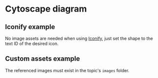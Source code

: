 # Cytoscape diagram

## Iconify example

No image assets are needed when using [Iconify](https://iconify.design/), just set the shape to the text ID of the desired icon.

<tabs>

<tab title='Result in browser' >
<diagram>
  <item id=client label=Client shape=ic:baseline-phone-android col=1 row=2>
    <line to=lb arrow=both label=http />
  </item>

  <item id=lb label='Load balancer' shape=carbon:network-2 col=2 row=2 />

  <items shape=mingcute:server-line label='App server' col=3>
    <item id=server1 row=1 />
    <item id=server2 row=2 />
    <item id=server3 row=3 />
    <line to=lb arrow=both label=http />
    <line to=db arrow=both label=http />
  </items>

  <item id=db label=Database shape=mdi:database-outline col=4 row=2 />
</diagram>
</tab>

<tab title='Markup in .md file' >
<code-block language='xml'>
<diagram>
  <item id=client label=Client shape=ic:baseline-phone-android col=1 row=2>
    <line to=lb arrow=both label=http />
  </item>

  <item id=lb label='Load balancer' shape=carbon:network-2 col=2 row=2 />

  <items shape=mingcute:server-line label='App server' col=3>
    <item id=server1 row=1 />
    <item id=server2 row=2 />
    <item id=server3 row=3 />
    <line to=lb arrow=both label=http />
    <line to=db arrow=both label=http />
  </items>

  <item id=db label=Database shape=mdi:database-outline col=4 row=2 />
</diagram>
</code-block>
</tab>

</tabs>

## Custom assets example

The referenced images must exist in the topic's `images` folder.

<tabs>

<tab title='Result in browser' >
<diagram>
  <item id=client label=Client shape=phone.png col=1 row=2>
    <line to=lb arrow=both label=http />
  </item>

  <item id=lb label='Load balancer' shape=global-network.png col=2 row=2 />

  <items shape=server.png label='App server' col=3>
    <item id=server1 row=1 />
    <item id=server2 row=2 />
    <item id=server3 row=3 />
    <line to=lb arrow=both label=http />
    <line to=db arrow=both label=http />
  </items>

  <item id=db label=Database shape=database.png col=4 row=2 />
</diagram>
</tab>

<tab title='Markdown in .md file' >
<code-block language='xml'>
<diagram>
  <item id=client label=Client shape=phone.png col=1 row=2>
    <line to=lb arrow=both label=http />
  </item>

  <item id=lb label='Load balancer' shape=global-network.png col=2 row=2 />

  <items shape=server.png label='App server' col=3>
    <item id=server1 row=1 />
    <item id=server2 row=2 />
    <item id=server3 row=3 />
    <line to=lb arrow=both label=http />
    <line to=db arrow=both label=http />
  </items>

  <item id=db label=Database shape=database.png col=4 row=2 />
</diagram>
</code-block>
</tab>
</tabs>
